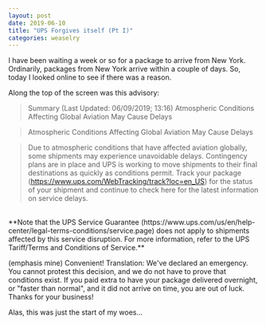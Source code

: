 ```yaml
---
layout: post
date: 2019-06-10
title: "UPS Forgives itself (Pt I)"
categories: weaselry
---
```

I have been waiting a week or so for a package to arrive from New York. Ordinarily, packages from New York arrive within a couple of days. So, today I looked online to see if there was a reason.



Along the top of the screen was this advisory:


>Summary (Last Updated: 06/09/2019; 13:16) Atmospheric Conditions Affecting Global Aviation May Cause Delays

>Atmospheric Conditions Affecting Global Aviation May Cause Delays

>Due to atmospheric conditions that have affected aviation globally, some shipments may experience unavoidable delays.
Contingency plans are in place and UPS is working to move shipments to their final destinations as quickly as conditions
permit. Track your package (https://www.ups.com/WebTracking/track?loc=en_US) for the status of your shipment and
continue to check here for the latest information on service delays.
<br />
**Note that the UPS Service Guarantee (https://www.ups.com/us/en/help-center/legal-terms-conditions/service.page) does
not apply to shipments affected by this service disruption. For more information, refer to the UPS Tariff/Terms and
Conditions of Service.**

(emphasis mine)
Convenient! Translation: We've declared an emergency. You cannot protest this decision, and we do not have to prove that conditions exist. If you paid extra to have your package delivered overnight, or "faster than normal", and it did not arrive on time, you are out of luck. Thanks for your business!

Alas, this was just the start of my woes...
